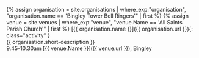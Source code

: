 {% assign organisation = site.organisations 
    | where_exp:"organisation", "organisation.name == 'Bingley Tower Bell Ringers'"
    | first %}
{% assign venue = site.venues 
    | where_exp:"venue", "venue.Name == 'All Saints Parish Church'"
    | first %}
[{{ organisation.name }}]({{ organisation.url }}){: class="activity" }<br>
{{ organisation.short-description }}<br>
9.45-10.30am [{{ venue.Name }}]({{ venue.url }}), Bingley